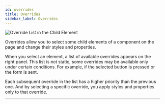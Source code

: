 ```yaml
---
id: overrides
title: Overrides
sidebar_label: Overrides
---
```


![Override List in the Child Element](/scr/overrides-general.png)

Overrides allow you to select some child elements of a component on the page and change their styles and properties.

When you select an element, a list of available overrides appears on the right panel. This list is not static, some overrides may be available only under certain conditions. For example, if the selected button is pressed or the form is sent.

Each subsequent override in the list has a higher priority than the previous one. And by selecting a specific override, you apply styles and properties only to that override.

---
